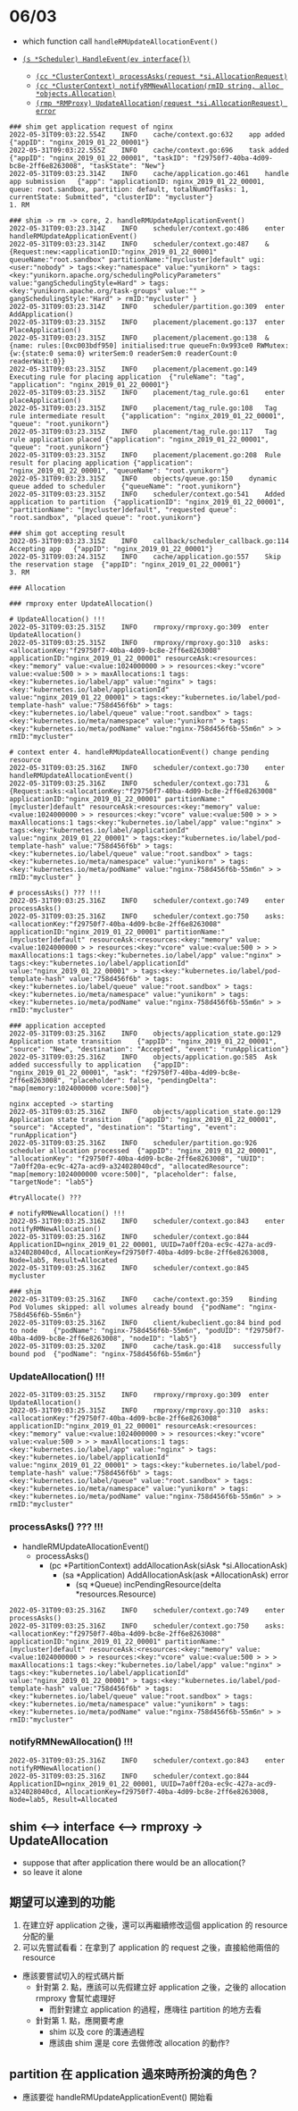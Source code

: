 # 06/03

* which function call ```handleRMUpdateAllocationEvent()```

* [```(s *Scheduler) HandleEvent(ev interface{})```](https://github.com/apache/yunikorn-core/blob/a590b7d0059cc875bc9ba5c81451a3db14c54326/pkg/scheduler/scheduler.go#L99)
    * [```(cc *ClusterContext) processAsks(request *si.AllocationRequest)```](https://github.com/apache/yunikorn-core/blob/a590b7d0059cc875bc9ba5c81451a3db14c54326/pkg/scheduler/context.go#L739)
    * [```(cc *ClusterContext) notifyRMNewAllocation(rmID string, alloc *objects.Allocation)```](https://github.com/apache/yunikorn-core/blob/a590b7d0059cc875bc9ba5c81451a3db14c54326/pkg/scheduler/context.go#L829)
    * [```(rmp *RMProxy) UpdateAllocation(request *si.AllocationRequest) error```](https://github.com/apache/yunikorn-core/blob/a590b7d0059cc875bc9ba5c81451a3db14c54326/pkg/rmproxy/rmproxy.go#L307)

```
### shim get application request of nginx
2022-05-31T09:03:22.554Z	INFO	cache/context.go:632	app added	{"appID": "nginx_2019_01_22_00001"}
2022-05-31T09:03:22.555Z	INFO	cache/context.go:696	task added	{"appID": "nginx_2019_01_22_00001", "taskID": "f29750f7-40ba-4d09-bc8e-2ff6e8263008", "taskState": "New"}
2022-05-31T09:03:23.314Z	INFO	cache/application.go:461	handle app submission	{"app": "applicationID: nginx_2019_01_22_00001, queue: root.sandbox, partition: default, totalNumOfTasks: 1, currentState: Submitted", "clusterID": "mycluster"}
1. RM

### shim -> rm -> core, 2. handleRMUpdateApplicationEvent()
2022-05-31T09:03:23.314Z	INFO	scheduler/context.go:486	enter handleRMUpdateApplicationEvent()
2022-05-31T09:03:23.314Z	INFO	scheduler/context.go:487	&{Request:new:<applicationID:"nginx_2019_01_22_00001" queueName:"root.sandbox" partitionName:"[mycluster]default" ugi:<user:"nobody" > tags:<key:"namespace" value:"yunikorn" > tags:<key:"yunikorn.apache.org/schedulingPolicyParameters" value:"gangSchedulingStyle=Hard" > tags:<key:"yunikorn.apache.org/task-groups" value:"" > gangSchedulingStyle:"Hard" > rmID:"mycluster" }
2022-05-31T09:03:23.314Z	INFO	scheduler/partition.go:309	enter AddApplication()
2022-05-31T09:03:23.315Z	INFO	placement/placement.go:137	enter PlaceApplication()
2022-05-31T09:03:23.315Z	INFO	placement/placement.go:138	&{name: rules:[0xc003bdf950] initialised:true queueFn:0x993ce0 RWMutex:{w:{state:0 sema:0} writerSem:0 readerSem:0 readerCount:0 readerWait:0}}
2022-05-31T09:03:23.315Z	INFO	placement/placement.go:149	Executing rule for placing application	{"ruleName": "tag", "application": "nginx_2019_01_22_00001"}
2022-05-31T09:03:23.315Z	INFO	placement/tag_rule.go:61	enter placeApplication()
2022-05-31T09:03:23.315Z	INFO	placement/tag_rule.go:108	Tag rule intermediate result	{"application": "nginx_2019_01_22_00001", "queue": "root.yunikorn"}
2022-05-31T09:03:23.315Z	INFO	placement/tag_rule.go:117	Tag rule application placed	{"application": "nginx_2019_01_22_00001", "queue": "root.yunikorn"}
2022-05-31T09:03:23.315Z	INFO	placement/placement.go:208	Rule result for placing application	{"application": "nginx_2019_01_22_00001", "queueName": "root.yunikorn"}
2022-05-31T09:03:23.315Z	INFO	objects/queue.go:150	dynamic queue added to scheduler	{"queueName": "root.yunikorn"}
2022-05-31T09:03:23.315Z	INFO	scheduler/context.go:541	Added application to partition	{"applicationID": "nginx_2019_01_22_00001", "partitionName": "[mycluster]default", "requested queue": "root.sandbox", "placed queue": "root.yunikorn"}

### shim got accepting result
2022-05-31T09:03:23.315Z	INFO	callback/scheduler_callback.go:114	Accepting app	{"appID": "nginx_2019_01_22_00001"}
2022-05-31T09:03:24.315Z	INFO	cache/application.go:557	Skip the reservation stage	{"appID": "nginx_2019_01_22_00001"}
3. RM

### Allocation

### rmproxy enter UpdateAllocation()

# UpdateAllocation() !!!
2022-05-31T09:03:25.315Z	INFO	rmproxy/rmproxy.go:309	enter UpdateAllocation()
2022-05-31T09:03:25.315Z	INFO	rmproxy/rmproxy.go:310	asks:<allocationKey:"f29750f7-40ba-4d09-bc8e-2ff6e8263008" applicationID:"nginx_2019_01_22_00001" resourceAsk:<resources:<key:"memory" value:<value:1024000000 > > resources:<key:"vcore" value:<value:500 > > > maxAllocations:1 tags:<key:"kubernetes.io/label/app" value:"nginx" > tags:<key:"kubernetes.io/label/applicationId" value:"nginx_2019_01_22_00001" > tags:<key:"kubernetes.io/label/pod-template-hash" value:"758d456f6b" > tags:<key:"kubernetes.io/label/queue" value:"root.sandbox" > tags:<key:"kubernetes.io/meta/namespace" value:"yunikorn" > tags:<key:"kubernetes.io/meta/podName" value:"nginx-758d456f6b-55m6n" > > rmID:"mycluster" 

# context enter 4. handleRMUpdateAllocationEvent() change pending resource
2022-05-31T09:03:25.316Z	INFO	scheduler/context.go:730	enter handleRMUpdateAllocationEvent()
2022-05-31T09:03:25.316Z	INFO	scheduler/context.go:731	&{Request:asks:<allocationKey:"f29750f7-40ba-4d09-bc8e-2ff6e8263008" applicationID:"nginx_2019_01_22_00001" partitionName:"[mycluster]default" resourceAsk:<resources:<key:"memory" value:<value:1024000000 > > resources:<key:"vcore" value:<value:500 > > > maxAllocations:1 tags:<key:"kubernetes.io/label/app" value:"nginx" > tags:<key:"kubernetes.io/label/applicationId" value:"nginx_2019_01_22_00001" > tags:<key:"kubernetes.io/label/pod-template-hash" value:"758d456f6b" > tags:<key:"kubernetes.io/label/queue" value:"root.sandbox" > tags:<key:"kubernetes.io/meta/namespace" value:"yunikorn" > tags:<key:"kubernetes.io/meta/podName" value:"nginx-758d456f6b-55m6n" > > rmID:"mycluster" }

# processAsks() ??? !!!
2022-05-31T09:03:25.316Z	INFO	scheduler/context.go:749	enter processAsks()
2022-05-31T09:03:25.316Z	INFO	scheduler/context.go:750	asks:<allocationKey:"f29750f7-40ba-4d09-bc8e-2ff6e8263008" applicationID:"nginx_2019_01_22_00001" partitionName:"[mycluster]default" resourceAsk:<resources:<key:"memory" value:<value:1024000000 > > resources:<key:"vcore" value:<value:500 > > > maxAllocations:1 tags:<key:"kubernetes.io/label/app" value:"nginx" > tags:<key:"kubernetes.io/label/applicationId" value:"nginx_2019_01_22_00001" > tags:<key:"kubernetes.io/label/pod-template-hash" value:"758d456f6b" > tags:<key:"kubernetes.io/label/queue" value:"root.sandbox" > tags:<key:"kubernetes.io/meta/namespace" value:"yunikorn" > tags:<key:"kubernetes.io/meta/podName" value:"nginx-758d456f6b-55m6n" > > rmID:"mycluster" 

### application accepted
2022-05-31T09:03:25.316Z	INFO	objects/application_state.go:129	Application state transition	{"appID": "nginx_2019_01_22_00001", "source": "New", "destination": "Accepted", "event": "runApplication"}
2022-05-31T09:03:25.316Z	INFO	objects/application.go:585	Ask added successfully to application	{"appID": "nginx_2019_01_22_00001", "ask": "f29750f7-40ba-4d09-bc8e-2ff6e8263008", "placeholder": false, "pendingDelta": "map[memory:1024000000 vcore:500]"}

nginx accepted -> starting
2022-05-31T09:03:25.316Z	INFO	objects/application_state.go:129	Application state transition	{"appID": "nginx_2019_01_22_00001", "source": "Accepted", "destination": "Starting", "event": "runApplication"}
2022-05-31T09:03:25.316Z	INFO	scheduler/partition.go:926	scheduler allocation processed	{"appID": "nginx_2019_01_22_00001", "allocationKey": "f29750f7-40ba-4d09-bc8e-2ff6e8263008", "UUID": "7a0ff20a-ec9c-427a-acd9-a324028040cd", "allocatedResource": "map[memory:1024000000 vcore:500]", "placeholder": false, "targetNode": "lab5"}

#tryAllocate() ???

# notifyRMNewAllocation() !!!
2022-05-31T09:03:25.316Z	INFO	scheduler/context.go:843	enter notifyRMNewAllocation()
2022-05-31T09:03:25.316Z	INFO	scheduler/context.go:844	ApplicationID=nginx_2019_01_22_00001, UUID=7a0ff20a-ec9c-427a-acd9-a324028040cd, AllocationKey=f29750f7-40ba-4d09-bc8e-2ff6e8263008, Node=lab5, Result=Allocated
2022-05-31T09:03:25.316Z	INFO	scheduler/context.go:845	mycluster

### shim
2022-05-31T09:03:25.316Z	INFO	cache/context.go:359	Binding Pod Volumes skipped: all volumes already bound	{"podName": "nginx-758d456f6b-55m6n"}
2022-05-31T09:03:25.316Z	INFO	client/kubeclient.go:84	bind pod to node	{"podName": "nginx-758d456f6b-55m6n", "podUID": "f29750f7-40ba-4d09-bc8e-2ff6e8263008", "nodeID": "lab5"}
2022-05-31T09:03:25.320Z	INFO	cache/task.go:418	successfully bound pod	{"podName": "nginx-758d456f6b-55m6n"}
```
### UpdateAllocation() !!!
```
2022-05-31T09:03:25.315Z	INFO	rmproxy/rmproxy.go:309	enter UpdateAllocation()
2022-05-31T09:03:25.315Z	INFO	rmproxy/rmproxy.go:310	asks:<allocationKey:"f29750f7-40ba-4d09-bc8e-2ff6e8263008" applicationID:"nginx_2019_01_22_00001" resourceAsk:<resources:<key:"memory" value:<value:1024000000 > > resources:<key:"vcore" value:<value:500 > > > maxAllocations:1 tags:<key:"kubernetes.io/label/app" value:"nginx" > tags:<key:"kubernetes.io/label/applicationId" value:"nginx_2019_01_22_00001" > tags:<key:"kubernetes.io/label/pod-template-hash" value:"758d456f6b" > tags:<key:"kubernetes.io/label/queue" value:"root.sandbox" > tags:<key:"kubernetes.io/meta/namespace" value:"yunikorn" > tags:<key:"kubernetes.io/meta/podName" value:"nginx-758d456f6b-55m6n" > > rmID:"mycluster" 
```

### processAsks() ??? !!!

* handleRMUpdateAllocationEvent()
    * processAsks()
        * (pc *PartitionContext) addAllocationAsk(siAsk *si.AllocationAsk)
            *  (sa *Application) AddAllocationAsk(ask *AllocationAsk) error 
                * (sq *Queue) incPendingResource(delta *resources.Resource)
```
2022-05-31T09:03:25.316Z	INFO	scheduler/context.go:749	enter processAsks()
2022-05-31T09:03:25.316Z	INFO	scheduler/context.go:750	asks:<allocationKey:"f29750f7-40ba-4d09-bc8e-2ff6e8263008" applicationID:"nginx_2019_01_22_00001" partitionName:"[mycluster]default" resourceAsk:<resources:<key:"memory" value:<value:1024000000 > > resources:<key:"vcore" value:<value:500 > > > maxAllocations:1 tags:<key:"kubernetes.io/label/app" value:"nginx" > tags:<key:"kubernetes.io/label/applicationId" value:"nginx_2019_01_22_00001" > tags:<key:"kubernetes.io/label/pod-template-hash" value:"758d456f6b" > tags:<key:"kubernetes.io/label/queue" value:"root.sandbox" > tags:<key:"kubernetes.io/meta/namespace" value:"yunikorn" > tags:<key:"kubernetes.io/meta/podName" value:"nginx-758d456f6b-55m6n" > > rmID:"mycluster" 
```

### notifyRMNewAllocation() !!!
```
2022-05-31T09:03:25.316Z	INFO	scheduler/context.go:843	enter notifyRMNewAllocation()
2022-05-31T09:03:25.316Z	INFO	scheduler/context.go:844	ApplicationID=nginx_2019_01_22_00001, UUID=7a0ff20a-ec9c-427a-acd9-a324028040cd, AllocationKey=f29750f7-40ba-4d09-bc8e-2ff6e8263008, Node=lab5, Result=Allocated
```

## shim <--> interface <--> rmproxy -> UpdateAllocation
* suppose that after application there would be an allocation(?
* so leave it alone

## 期望可以達到的功能
1. 在建立好 application 之後，還可以再繼續修改這個 application 的 resource 分配的量
2. 可以先嘗試看看：在拿到了 application 的 request 之後，直接給他兩倍的 resource
* 應該要嘗試切入的程式碼片斷  
    * 針對第 2. 點，應該可以先假建立好 application 之後，之後的 allocation rmproxy 會幫忙處理好  
        * 而針對建立 application 的過程，應嗨往 partition 的地方去看
    * 針對第 1. 點，應開要考慮
        * shim 以及 core 的溝通過程
        * 應該由 shim 還是 core 去做修改 allocation 的動作?

## partition 在 application 過來時所扮演的角色？
* 應該要從 handleRMUpdateApplicationEvent() 開始看
